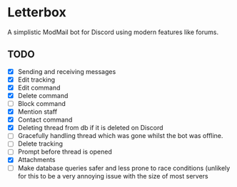 # Letterbox
A simplistic ModMail bot for Discord using modern features like forums.

## TODO
- [x] Sending and receiving messages
- [x] Edit tracking
- [x] Edit command
- [x] Delete command
- [ ] Block command
- [x] Mention staff
- [x] Contact command
- [x] Deleting thread from db if it is deleted on Discord
- [ ] Gracefully handling thread which was gone whilst the bot was offline.
- [ ] Delete tracking
- [ ] Prompt before thread is opened
- [x] Attachments
- [ ] Make database queries safer and less prone to race conditions (unlikely for this to be a very annoying issue with the size of most servers